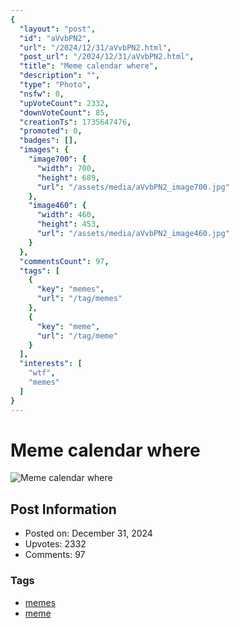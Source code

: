 ```yaml
---
{
  "layout": "post",
  "id": "aVvbPN2",
  "url": "/2024/12/31/aVvbPN2.html",
  "post_url": "/2024/12/31/aVvbPN2.html",
  "title": "Meme calendar where",
  "description": "",
  "type": "Photo",
  "nsfw": 0,
  "upVoteCount": 2332,
  "downVoteCount": 85,
  "creationTs": 1735647476,
  "promoted": 0,
  "badges": [],
  "images": {
    "image700": {
      "width": 700,
      "height": 689,
      "url": "/assets/media/aVvbPN2_image700.jpg"
    },
    "image460": {
      "width": 460,
      "height": 453,
      "url": "/assets/media/aVvbPN2_image460.jpg"
    }
  },
  "commentsCount": 97,
  "tags": [
    {
      "key": "memes",
      "url": "/tag/memes"
    },
    {
      "key": "meme",
      "url": "/tag/meme"
    }
  ],
  "interests": [
    "wtf",
    "memes"
  ]
}
---
```


# Meme calendar where

![Meme calendar where](/assets/media/aVvbPN2_image700.jpg)

## Post Information

- Posted on: December 31, 2024
- Upvotes: 2332
- Comments: 97

### Tags

- [memes](/tag/memes)
- [meme](/tag/meme)
